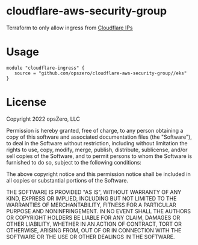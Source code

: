 # cloudflare-aws-security-group

Terraform to only allow ingress from [Cloudflare IPs](https://www.cloudflare.com/ips/)

# Usage

```
module "cloudflare-ingress" {
   source = "github.com/opszero/cloudflare-aws-security-group//eks"
}

```

# License

Copyright 2022 opsZero, LLC

Permission is hereby granted, free of charge, to any person obtaining a copy of
this software and associated documentation files (the "Software"), to deal in
the Software without restriction, including without limitation the rights to
use, copy, modify, merge, publish, distribute, sublicense, and/or sell copies of
the Software, and to permit persons to whom the Software is furnished to do so,
subject to the following conditions:

The above copyright notice and this permission notice shall be included in all
copies or substantial portions of the Software.

THE SOFTWARE IS PROVIDED "AS IS", WITHOUT WARRANTY OF ANY KIND, EXPRESS OR
IMPLIED, INCLUDING BUT NOT LIMITED TO THE WARRANTIES OF MERCHANTABILITY, FITNESS
FOR A PARTICULAR PURPOSE AND NONINFRINGEMENT. IN NO EVENT SHALL THE AUTHORS OR
COPYRIGHT HOLDERS BE LIABLE FOR ANY CLAIM, DAMAGES OR OTHER LIABILITY, WHETHER
IN AN ACTION OF CONTRACT, TORT OR OTHERWISE, ARISING FROM, OUT OF OR IN
CONNECTION WITH THE SOFTWARE OR THE USE OR OTHER DEALINGS IN THE SOFTWARE.
